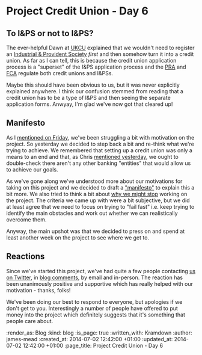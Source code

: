 Project Credit Union - Day 6
============================

## To I&PS or not to I&PS?

The ever-helpful Dawn at [UKCU][] explained that we wouldn't need to register an [Industrial & Provident Society][] *first* and then somehow turn it into a credit union. As far as I can tell, this is because the credit union application process is a "superset" of the I&PS application process and the [PRA][] and [FCA][] regulate both credit unions and I&PSs.

Maybe this should have been obvious to us, but it was never explicitly explained anywhere. I think our confusion stemmed from reading that a credit union has to be a type of I&PS and then seeing the separate application forms. Anwyay, I'm glad we've now got that cleared up!


## Manifesto

As I [mentioned on Friday][day 4 next steps], we've been struggling a bit with motivation on the project. So yesterday we decided to step back a bit and re-think what we're trying to achieve. We remembered that setting up a credit union was only a means to an end and that, as Chris [mentioned yesterday][day 5 alternatives to credit unions], we ought to double-check there aren't any other banking "entities" that would allow us to achieve our goals.

As we've gone along we've understood more about our motivations for taking on this project and we decided to draft a ["manifesto"][manifesto] to explain this a bit more. We also tried to think a bit about [why we might stop][reasons to step] working on the project. The criteria we came up with were a bit subjective, but we did at least agree that we need to focus on trying to "fail fast" i.e. keep trying to identify the main obstacles and work out whether we can realistically overcome them.

Anyway, the main upshot was that we decided to press on and spend at least another week on the project to see where we get to.


## Reactions

Since we've started this project, we've had quite a few people contacting [us on Twitter][GFR Twitter], in [blog comments][GFR Disqus], by email and in-person. The reaction has been unanimously positive and supportive which has really helped with our motivation - thanks, folks!

We've been doing our best to respond to everyone, but apologies if we don't get to you. Interestingly a number of people have offered to put money into the project which definitely suggests that it's something that people care about.


[UKCU]: http://www.ukcu.coop/
[Industrial & Provident Society]: http://en.wikipedia.org/wiki/Industrial_and_provident_society
[PRA]: http://www.bankofengland.co.uk/pra/
[FCA]: http://www.fca.org.uk/
[GFR Twitter]: https://twitter.com/freerange
[GFR Disqus]: https://disqus.com/home/forums/gofreerange
[day 4 next steps]: /project-credit-union-day-4#next-steps
[day 5 alternatives to credit unions]: /project-credit-union-day-5#alternatives-to-credit-unions
[manifesto]: https://github.com/freerange/credit-union/wiki#manifesto
[reasons to step]: https://github.com/freerange/credit-union/wiki#reasons-to-stop

:render_as: Blog
:kind: blog
:is_page: true
:written_with: Kramdown
:author: james-mead
:created_at: 2014-07-02 12:42:00 +01:00
:updated_at: 2014-07-02 12:42:00 +01:00
:page_title: Project Credit Union - Day 6
